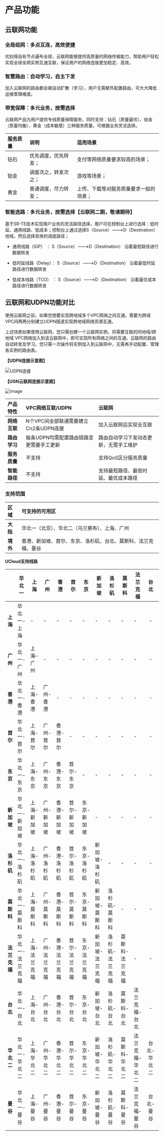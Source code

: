 # 产品功能

## 云联网功能

### 全局组网：多点互连，高效便捷

优刻得自有节点遍布全球，云联网能够提供高质量的网络传输能力，帮助用户轻松实现全球全网实例互通互联，保证用户的网络连接更加稳定、高效。

### **智慧路由：自动学习，自主下发**

加入云联网的路由都会被自动扩散（学习），用户无需额外配置路由，可大大降低运维管理难度。

### **带宽保障：多元业务，按需选择**

云联网产品为用户提供专线质量保障服务，同时支持：钻石（质量最优）、铂金（质量均衡）、黄金（成本敏感）三种服务质量，可根据业务灵活选择。

| **服务质量** | **说明**             | **适用场景**                           |
| :----------- | :------------------- | :------------------------------------- |
| 钻石         | 优先调度，优先转发； | 支付等网络质量要求较高的场景；         |
| 铂金         | 调度次之，转发次之； | 游戏等场景；                           |
| 黄金         | 普通调度，尽力转发； | 上传、下载等对服务质量要求一般的场景； |

### **智能选路：多元业务，按需选择【云联网二期，敬请期待】**

基于SR-TE技术实现用户业务的灵活路径选择，用户可在控制台上进行选择：低时延、通用线路、低成本；控制台上通过选择S（Source）--->D（Destination）地域，然后选择具体的调度路径；

- 通用线路（IGP） ： S（Source）--->D（Destination） 沿着最短路径进行数据转发

- 低时延线路（Delay）： S（Source）--->D（Destination） 沿着最低时延路径进行数据转发

- 低成本线路（TCO）   ： S（Source）--->D（Destination） 沿着最优成本路径进行数据转发



## 云联网和UDPN功能对比

使用云联网之前，如果您想要实现跨地域多个VPC网络之间互通，需要为跨域VPC间两两分别建立UDPN隧道实现跨地域网络资源互通。

上述场景如果使用云联网，您只需创建一个云联网实例，将需要互联的同地域/跨地域 VPC网络加入到该云联网中，即可实现所有网络之间的互通。云联网的路由自动转发及学习。您只需一次操作将实例加入到云联网中，无需再手动配置、管理各实例的路由表。

**【UDPN连接示意图】**

![UDPN连接](https://user-images.githubusercontent.com/108066029/229449168-974baf00-031e-412f-a495-8aa1df2bdae5.png)



**【UGN云联网连接示意图】**

![image](https://user-images.githubusercontent.com/108066029/229449286-e159833a-7f6c-42ea-bfb0-825f29152324.png)




| **产品特性** | **VPC网络互联/UDPN**                     | **云联网**                             |
| :----------- | :--------------------------------------- | :------------------------------------- |
| **网络互联** | N个VPC间全部联通需要建立Cn2条UDPN连接    | 加入云联网后实现全互联                 |
| **路由学习** | 每条UDPN均需配置路由链路变更需要手工更新 | 路由自动学习下发动态更新，无需手工维护 |
| **服务质量** | 不支持                                   | 支持QoS区分服务质量                    |
| **智能路径** | 不支持                                   | 支持最短路径、最低时延、最优成本路径   |




### 支持范围

| **区域** | 可支持的可用区                                               |
| :------- | :----------------------------------------------------------- |
| **大陆** | 华北一（北京）、华北二（乌兰察布）、上海、广州               |
| **境外** | 香港、新加坡、首尔、东京、洛杉矶、台北、莫斯科、法兰克福、曼谷 |

**UCloud支持线路**

|                          | **华北一**      | **上海**      | **广州**      | **香港**      | **首尔**      | **东京**      | **新加坡**      | **洛杉矶**      | **莫斯科** | **法兰克福** |  **台北**   | 华北二 |
| ------------------------ | --------------- | ------------- | ------------- | ------------- | ------------- | ------------- | --------------- | --------------- | ---------------------- | ------------------------ | :---------: | ------------------------ |
| **上海**                 | 华北一-上海     | -             | -             | -             | -             | -             | -               | -               | -                      | -                        |      -      |      -      |
| **广州**                 | 华北一-广州     | 上海-广州     | -             | -             | -             | -             | -               | -               | -                      | -                        |      -      |      -      |
| **香港**                 | 华北一-香港     | 上海-香港     | 广州-香港     | -             | -             | -             | -               | -               | -                      | -                        |      -      |      -      |
| **首尔**                 | 华北一-首尔     | 上海-首尔     | 广州-首尔     | 香港-首尔     | -             | -             | -               | -               | -                      | -                        |      -      |      -      |
| **东京**                 | 华北一-东京     | 上海-东京     | 广州-东京     | 香港-东京     | 首尔-东京     | -             | -               | -               | -                      | -                        |      -      |      -      |
| **新加坡**               | 华北一-新加坡   | 上海-新加坡   | 广州-新加坡   | 香港-新加坡   | 首尔-新加坡   | 东京-新加坡   | -               | -               | -                      | -                        |      -      |      -      |
| **洛杉矶**               | 华北一-洛杉矶   | 上海-洛杉矶   | 广州-洛杉矶   | 香港-洛杉矶   | 首尔-洛杉矶   | 东京-洛杉矶   | 新加坡-洛杉矶   | -               | -                      | -                        |      -      |      -      |
| **莫斯科**   | 华北一-莫斯科   | 上海-莫斯科   | 广州-莫斯科   | 香港-莫斯科   | 首尔-莫斯科   | 东京-莫斯科   | 新加坡-莫斯科   | 洛杉矶-莫斯科   | -                      | -                        |      -      |      -      |
| **法兰克福** | 华北一-法兰克福 | 上海-法兰克福 | 广州-法兰克福 | 香港-法兰克福 | 首尔-法兰克福 | 东京-法兰克福 | 新加坡-法兰克福 | 洛杉矶-法兰克福 | 莫斯科-法兰克福        | -                        |      -      |      -      |
| **台北**                 | 华北一-台北     | 上海-台北     | 广州-台北     | 香港-台北     | 首尔-台北     | 东京-台北     | 新加坡-台北     | 洛杉矶-台北     | 莫斯科-台北            | 法兰克福-台北            |      -      |      -      |
| **华北二**               | 华北一-华北二   | 上海-华北二   | 广州-华北二   | 香港-华北二   | 首尔-华北二   | 东京-华北二   | 新加坡-华北二   | 洛杉矶-华北二   | 莫斯科-华北二          | 法兰克福-华北二          | 台北-华北二 | - |
| **曼谷** | 华北一-曼谷 | 上海-曼谷 | 广州-曼谷     | 香港-曼谷 | 首尔-曼谷 | 东京-曼谷 | 新加坡-曼谷 | 洛杉矶-曼谷 | 莫斯科-曼谷 | 法兰克福-曼谷 | 台北-曼谷 | 华北二-曼谷 |
